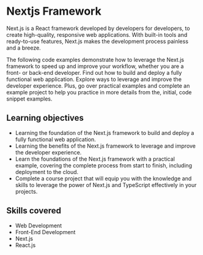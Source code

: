 # Nextjs Framework

Next.js is a React framework developed by developers for developers, to create high-quality, responsive web applications.
With built-in tools and ready-to-use features, Next.js makes the development process painless and a breeze.

The following code examples demonstrate how to leverage the Next.js framework to speed up and improve your workflow, whether you are a front- or back-end developer. Find out how to build and deploy a fully functional web application. Explore ways to leverage and improve the developer experience. Plus, go over practical examples and complete an example project to help you practice in more details from the, initial, code snippet examples.

## Learning objectives

- Learning the foundation of the Next.js framework to build and deploy a fully functional web application.
- Learning the benefits of the Next.js framework to leverage and improve the developer experience.
- Learn the foundations of the Next.js framework with a practical example, covering the complete process from start to finish, including deployment to the cloud.
- Complete a course project that will equip you with the knowledge and skills to leverage the power of Next.js and TypeScript effectively in your projects.

## Skills covered

- Web Development
- Front-End Development
- Next.js
- React.js
